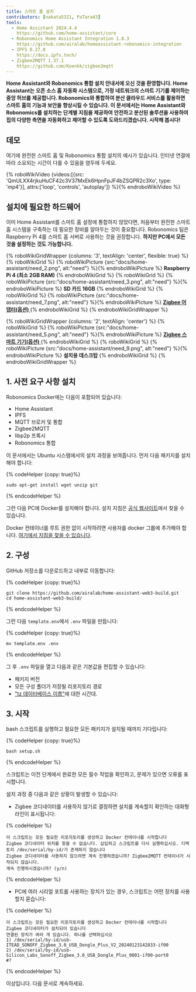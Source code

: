 ```yaml
---
title: 스마트 홈 설치
contributors: [nakata5321, PaTara43]
tools:
  - Home Assistant 2024.4.4
    https://github.com/home-assistant/core
  - Robonomics Home Assistant Integration 1.8.3
    https://github.com/airalab/homeassistant-robonomics-integration
  - IPFS 0.27.0
    https://docs.ipfs.tech/
  - Zigbee2MQTT 1.37.1
    https://github.com/Koenkk/zigbee2mqtt
---
```


**Home Assistant와 Robonomics 통합 설치 안내서에 오신 것을 환영합니다. Home Assistant는 오픈 소스 홈 자동화 시스템으로, 가정 네트워크의 스마트 기기를 제어하는 중앙 허브를 제공합니다. Robonomics와 통합하여 분산 클라우드 서비스를 활용하면 스마트 홈의 기능과 보안을 향상시킬 수 있습니다. 이 문서에서는 Home Assistant와 Robonomics를 설치하는 단계별 지침을 제공하여 안전하고 분산된 솔루션을 사용하여 집의 다양한 측면을 자동화하고 제어할 수 있도록 도와드리겠습니다. 시작해 봅시다!**

## 데모

여기에 완전한 스마트 홈 및 Robonomics 통합 설치의 예시가 있습니다. 인터넷 연결에 따라 소요되는 시간이 다를 수 있음을 염두에 두세요.

{% roboWikiVideo {videos:[{src: 'QmULXX4rjkuHuCF42c3V37MxEk6HpnFpJF4bZSQPR2c3Xo', type: 'mp4'}], attrs:['loop', 'controls', 'autoplay']} %}{% endroboWikiVideo %}

## 설치에 필요한 하드웨어

이미 Home Assistant를 스마트 홈 설정에 통합하지 않았다면, 처음부터 완전한 스마트 홈 시스템을 구축하는 데 필요한 장비를 알아두는 것이 중요합니다. Robonomics 팀은 Raspberry Pi 4를 스마트 홈 서버로 사용하는 것을 권장합니다. **하지만 PC에서 모든 것을 설정하는 것도 가능합니다.**


{% roboWikiGridWrapper {columns: '3', textAlign: 'center', flexible: true} %}
	{% roboWikiGrid %} {% roboWikiPicture {src:"docs/home-assistant/need_2.png", alt:"need"} %}{% endroboWikiPicture %}
	<b>Raspberry Pi 4 (최소 2GB RAM)</b>
	{% endroboWikiGrid %}
	{% roboWikiGrid %} 	{% roboWikiPicture {src:"docs/home-assistant/need_3.png", alt:"need"} %}{% endroboWikiPicture %}
	<b>SD 카드 16GB</b> {% endroboWikiGrid %}
	{% roboWikiGrid %} 	{% roboWikiPicture {src:"docs/home-assistant/need_7.png", alt:"need"} %}{% endroboWikiPicture %}
	<a href="https://www.zigbee2mqtt.io/information/supported_adapters.html" target="_blank"> <b> Zigbee 어댑터(옵션) </b> </a>  {% endroboWikiGrid %}
{% endroboWikiGridWrapper %}

{% roboWikiGridWrapper {columns: '2', textAlign: 'center'} %}
	{% roboWikiGrid %} {% roboWikiPicture {src:"docs/home-assistant/need_5.png", alt:"need"} %}{% endroboWikiPicture %}
	 <a href="https://www.zigbee2mqtt.io/supported-devices/" target="_blank"> <b> Zigbee 스마트 기기(옵션) </b> </a>  {% endroboWikiGrid %}
	{% roboWikiGrid %} 	{% roboWikiPicture {src:"docs/home-assistant/need_9.png", alt:"need"} %}{% endroboWikiPicture %}
	<b>설치용 데스크탑</b>  {% endroboWikiGrid %}
{% endroboWikiGridWrapper %}


## 1. 사전 요구 사항 설치

Robonomics Docker에는 다음이 포함되어 있습니다:
- Home Assistant
- IPFS
- MQTT 브로커 및 통합
- Zigbee2MQTT
- libp2p 프록시
- Robonomics 통합

이 문서에서는 Ubuntu 시스템에서의 설치 과정을 보여줍니다. 먼저 다음 패키지를 설치해야 합니다:


{% codeHelper {copy: true}%}

```
sudo apt-get install wget unzip git
```

{% endcodeHelper %}

그런 다음 PC에 Docker를 설치해야 합니다. 설치 지침은 [공식 웹사이트](https://docs.docker.com/engine/install/)에서 찾을 수 있습니다.

<robo-wiki-note type="warning" title="중요 정보">

  Docker 컨테이너를 루트 권한 없이 시작하려면 사용자를 docker 그룹에 추가해야 합니다. [여기에서 지침을 찾을 수 있습니다](https://docs.docker.com/engine/install/linux-postinstall/).

</robo-wiki-note>

## 2. 구성

GitHub 저장소를 다운로드하고 내부로 이동합니다:


{% codeHelper {copy: true}%}

```
git clone https://github.com/airalab/home-assistant-web3-build.git
cd home-assistant-web3-build/
```

{% endcodeHelper %}

그런 다음 `template.env`에서 `.env` 파일을 만듭니다:


{% codeHelper {copy: true}%}

```
mv template.env .env
```

{% endcodeHelper %}

그 후 `.env` 파일을 열고 다음과 같은 기본값을 편집할 수 있습니다:
- 패키지 버전
- 모든 구성 폴더가 저장될 리포지토리 경로
- ["tz 데이터베이스 이름"](https://en.wikipedia.org/wiki/List_of_tz_database_time_zones)에 대한 시간대.

## 3. 시작

bash 스크립트를 실행하고 필요한 모든 패키지가 설치될 때까지 기다립니다:

{% codeHelper {copy: true}%}

```
bash setup.sh
```

{% endcodeHelper %}

스크립트는 이전 단계에서 완료한 모든 필수 작업을 확인하고, 문제가 있으면 오류를 표시합니다.

설치 과정 중 다음과 같은 상황이 발생할 수 있습니다:
- Zigbee 코디네이터를 사용하지 않기로 결정하면 설치를 계속할지 확인하는 대화형 라인이 표시됩니다:

{% codeHelper %}

```
이 스크립트는 모든 필요한 리포지토리를 생성하고 Docker 컨테이너를 시작합니다
Zigbee 코디네이터 위치를 찾을 수 없습니다. 삽입하고 스크립트를 다시 실행하십시오. 디렉토리 /dev/serial/by-id/가 존재하지 않습니다
Zigbee 코디네이터를 사용하지 않으려면 계속 진행하겠습니까? Zigbee2MQTT 컨테이너가 시작되지 않습니다.
계속 진행하시겠습니까? (y/n)
```

{% endcodeHelper %}


- PC에 여러 시리얼 포트를 사용하는 장치가 있는 경우, 스크립트는 어떤 장치를 사용할지 묻습니다:

{% codeHelper %}

```
이 스크립트는 모든 필요한 리포지토리를 생성하고 Docker 컨테이너를 시작합니다
Zigbee 코디네이터가 설치되어 있습니다
연결된 장치가 여러 개 있습니다. 하나를 선택하십시오
1) /dev/serial/by-id/usb-ITEAD_SONOFF_Zigbee_3.0_USB_Dongle_Plus_V2_20240123142833-if00
2) /dev/serial/by-id/usb-Silicon_Labs_Sonoff_Zigbee_3.0_USB_Dongle_Plus_0001-if00-port0
#?
```

{% endcodeHelper %}

이상입니다. 다음 문서로 계속하세요.